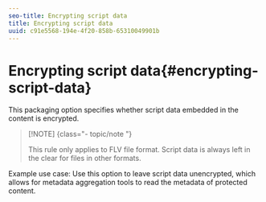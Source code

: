 ```yaml
---
seo-title: Encrypting script data
title: Encrypting script data
uuid: c91e5568-194e-4f20-858b-65310049901b
---
```


# Encrypting script data{#encrypting-script-data}

This packaging option specifies whether script data embedded in the content is encrypted.

>[!NOTE] {class="- topic/note "}
>
>This rule only applies to FLV file format. Script data is always left in the clear for files in other formats.

Example use case: Use this option to leave script data unencrypted, which allows for metadata aggregation tools to read the metadata of protected content. 
